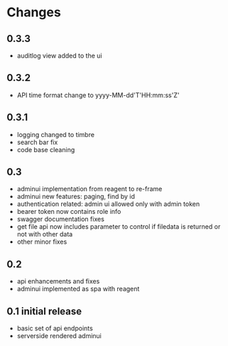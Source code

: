 # Changes

## 0.3.3
- auditlog view added to the ui

## 0.3.2
- API time format change to yyyy-MM-dd'T'HH:mm:ss'Z'

## 0.3.1
- logging changed to timbre
- search bar fix
- code base cleaning

## 0.3
- adminui implementation from reagent to re-frame
- adminui new features: paging, find by id
- authentication related: admin ui allowed only with admin token
- bearer token now contains role info
- swagger documentation fixes
- get file api now includes parameter to control if filedata is returned or not with other data
- other minor fixes

## 0.2 
- api enhancements and fixes
- adminui implemented as spa with reagent

## 0.1 initial release
- basic set of api endpoints 
- serverside rendered adminui
